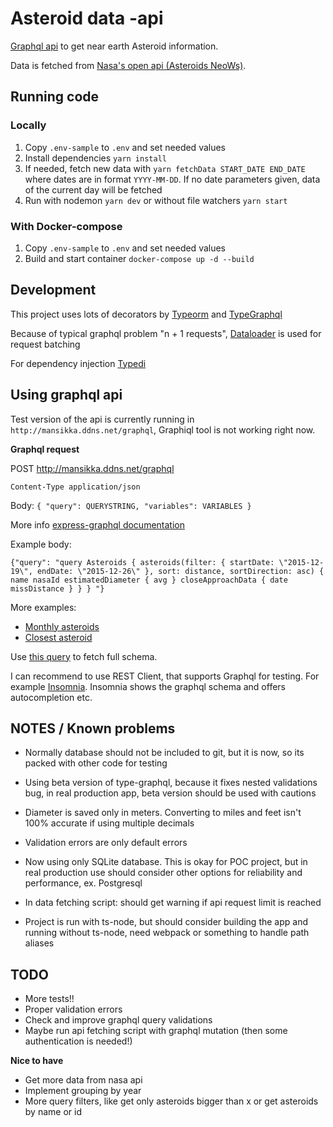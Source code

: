 # Asteroid data -api

[Graphql api](https://graphql.org/) to get near earth Asteroid information.

Data is fetched from [Nasa's open api (Asteroids NeoWs)](https://api.nasa.gov/).

## Running code

### Locally

1.  Copy `.env-sample` to `.env` and set needed values
2.  Install dependencies `yarn install`
3.  If needed, fetch new data with `yarn fetchData START_DATE END_DATE` where dates are in format `YYYY-MM-DD`. If no date parameters given, data of the current day will be fetched
4.  Run with nodemon `yarn dev` or without file watchers `yarn start`

### With Docker-compose

1.  Copy `.env-sample` to `.env` and set needed values
2.  Build and start container `docker-compose up -d --build`

## Development

This project uses lots of decorators by [Typeorm](https://typeorm.io/) and [TypeGraphql](https://typegraphql.ml/)

Because of typical graphql problem "n + 1 requests", [Dataloader](https://github.com/graphql/dataloader) is used for request batching

For dependency injection [Typedi](https://github.com/typestack/typedi)

## Using graphql api

Test version of the api is currently running in `http://mansikka.ddns.net/graphql`, Graphiql tool is not working right now.

**Graphql request**

POST http://mansikka.ddns.net/graphql

`Content-Type application/json`

Body: `{ "query": QUERYSTRING, "variables": VARIABLES }`

More info [express-graphql documentation](https://github.com/graphql/express-graphql/blob/master/README.md#http-usage)

Example body:

```
{"query": "query Asteroids { asteroids(filter: { startDate: \"2015-12-19\", endDate: \"2015-12-26\" }, sort: distance, sortDirection: asc) { name nasaId estimatedDiameter { avg } closeApproachData { date missDistance } } } "}
```

More examples:

-   [Monthly asteroids](./examples/monthly-asteroids.md)
-   [Closest asteroid](./examples/closest-asteroid.md)

Use [this query](./examples/schema.md) to fetch full schema.

I can recommend to use REST Client, that supports Graphql for testing. For example [Insomnia](https://insomnia.rest/). Insomnia shows the graphql schema and offers autocompletion etc.

## NOTES / Known problems

-   Normally database should not be included to git, but it is now, so its packed with other code for testing

-   Using beta version of type-graphql, because it fixes nested validations bug, in real production app, beta version should be used with cautions
-   Diameter is saved only in meters. Converting to miles and feet isn't 100% accurate if using multiple decimals
-   Validation errors are only default errors
-   Now using only SQLite database. This is okay for POC project, but in real production use should consider other options for reliability and performance, ex. Postgresql
-   In data fetching script: should get warning if api request limit is reached
-   Project is run with ts-node, but should consider building the app and running without ts-node, need webpack or something to handle path aliases

## TODO

-   More tests!!
-   Proper validation errors
-   Check and improve graphql query validations
-   Maybe run api fetching script with graphql mutation (then some authentication is needed!)

**Nice to have**

-   Get more data from nasa api
-   Implement grouping by year
-   More query filters, like get only asteroids bigger than x or get asteroids by name or id
